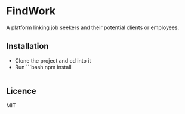 # FindWork
A platform linking job seekers and their potential clients or employees.

## Installation
- Clone the project and cd into it
- Run ```bash
  npm install
  ```

## Licence
MIT